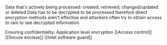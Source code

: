 Data that's actively being processed: created, retrieved, changed/updated or deleted
Data has to be decrypted to be processed therefore direct encryption methods aren't effective and attackers often try to obtain access to ram to see decrypted information

Ensuring confidentiality:
Application level encryption
[[Access control]]
[[Secure enclave]]
[[Intel software guard]]